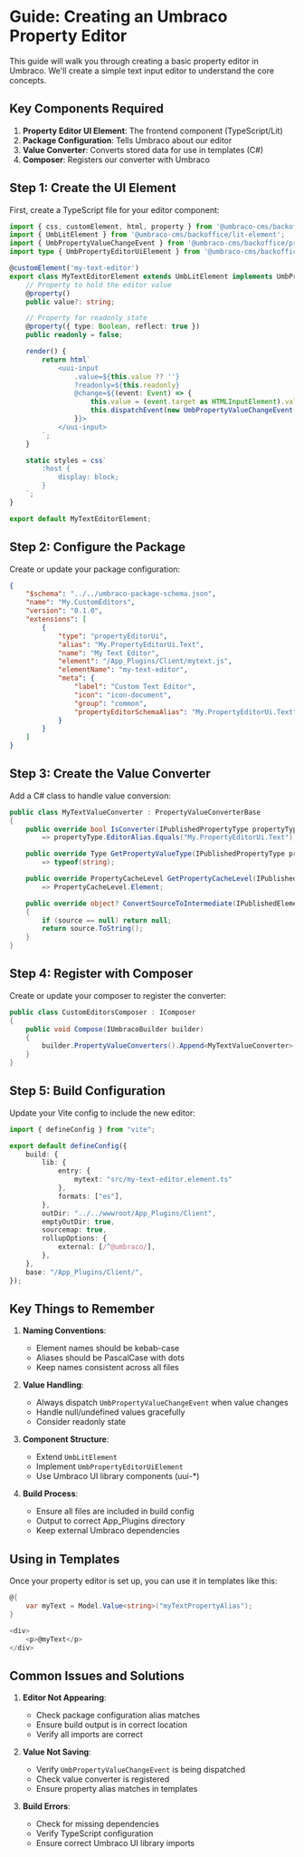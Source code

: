 # Guide: Creating an Umbraco Property Editor

This guide will walk you through creating a basic property editor in Umbraco. We'll create a simple text input editor to understand the core concepts.

## Key Components Required

1. **Property Editor UI Element**: The frontend component (TypeScript/Lit)
2. **Package Configuration**: Tells Umbraco about our editor
3. **Value Converter**: Converts stored data for use in templates (C#)
4. **Composer**: Registers our converter with Umbraco

## Step 1: Create the UI Element

First, create a TypeScript file for your editor component:

```typescript:src/my-text-editor.element.ts
import { css, customElement, html, property } from '@umbraco-cms/backoffice/external/lit';
import { UmbLitElement } from '@umbraco-cms/backoffice/lit-element';
import { UmbPropertyValueChangeEvent } from '@umbraco-cms/backoffice/property-editor';
import type { UmbPropertyEditorUiElement } from '@umbraco-cms/backoffice/extension-registry';

@customElement('my-text-editor')
export class MyTextEditorElement extends UmbLitElement implements UmbPropertyEditorUiElement {
    // Property to hold the editor value
    @property()
    public value?: string;

    // Property for readonly state
    @property({ type: Boolean, reflect: true })
    public readonly = false;

    render() {
        return html`
            <uui-input
                .value=${this.value ?? ''}
                ?readonly=${this.readonly}
                @change=${(event: Event) => {
                    this.value = (event.target as HTMLInputElement).value;
                    this.dispatchEvent(new UmbPropertyValueChangeEvent());
                }}>
            </uui-input>
        `;
    }

    static styles = css`
        :host {
            display: block;
        }
    `;
}

export default MyTextEditorElement;
```

## Step 2: Configure the Package

Create or update your package configuration:

```json:umbraco-package.json
{
    "$schema": "../../umbraco-package-schema.json",
    "name": "My.CustomEditors",
    "version": "0.1.0",
    "extensions": [
        {
            "type": "propertyEditorUi",
            "alias": "My.PropertyEditorUi.Text",
            "name": "My Text Editor",
            "element": "/App_Plugins/Client/mytext.js",
            "elementName": "my-text-editor",
            "meta": {
                "label": "Custom Text Editor",
                "icon": "icon-document",
                "group": "common",
                "propertyEditorSchemaAlias": "My.PropertyEditorUi.Text"
            }
        }
    ]
}
```

## Step 3: Create the Value Converter

Add a C# class to handle value conversion:

```csharp:ValueConverters/MyTextValueConverter.cs
public class MyTextValueConverter : PropertyValueConverterBase
{
    public override bool IsConverter(IPublishedPropertyType propertyType)
        => propertyType.EditorAlias.Equals("My.PropertyEditorUi.Text");

    public override Type GetPropertyValueType(IPublishedPropertyType propertyType)
        => typeof(string);

    public override PropertyCacheLevel GetPropertyCacheLevel(IPublishedPropertyType propertyType)
        => PropertyCacheLevel.Element;

    public override object? ConvertSourceToIntermediate(IPublishedElement owner, IPublishedPropertyType propertyType, object? source, bool preview)
    {
        if (source == null) return null;
        return source.ToString();
    }
}
```

## Step 4: Register with Composer

Create or update your composer to register the converter:

```csharp:Composers/CustomEditorsComposer.cs
public class CustomEditorsComposer : IComposer
{
    public void Compose(IUmbracoBuilder builder)
    {
        builder.PropertyValueConverters().Append<MyTextValueConverter>();
    }
}
```

## Step 5: Build Configuration

Update your Vite config to include the new editor:

```typescript:vite.config.ts
import { defineConfig } from "vite";

export default defineConfig({
    build: {
        lib: {
            entry: {
                mytext: "src/my-text-editor.element.ts"
            },
            formats: ["es"],
        },
        outDir: "../../wwwroot/App_Plugins/Client",
        emptyOutDir: true,
        sourcemap: true,
        rollupOptions: {
            external: [/^@umbraco/],
        },
    },
    base: "/App_Plugins/Client/",
});
```

## Key Things to Remember

1. **Naming Conventions**:
   - Element names should be kebab-case
   - Aliases should be PascalCase with dots
   - Keep names consistent across all files

2. **Value Handling**:
   - Always dispatch `UmbPropertyValueChangeEvent` when value changes
   - Handle null/undefined values gracefully
   - Consider readonly state

3. **Component Structure**:
   - Extend `UmbLitElement`
   - Implement `UmbPropertyEditorUiElement`
   - Use Umbraco UI library components (uui-*)

4. **Build Process**:
   - Ensure all files are included in build config
   - Output to correct App_Plugins directory
   - Keep external Umbraco dependencies

## Using in Templates

Once your property editor is set up, you can use it in templates like this:

```csharp
@{
    var myText = Model.Value<string>("myTextPropertyAlias");
}

<div>
    <p>@myText</p>
</div>
```

## Common Issues and Solutions

1. **Editor Not Appearing**:
   - Check package configuration alias matches
   - Ensure build output is in correct location
   - Verify all imports are correct

2. **Value Not Saving**:
   - Verify `UmbPropertyValueChangeEvent` is being dispatched
   - Check value converter is registered
   - Ensure property alias matches in templates

3. **Build Errors**:
   - Check for missing dependencies
   - Verify TypeScript configuration
   - Ensure correct Umbraco UI library imports